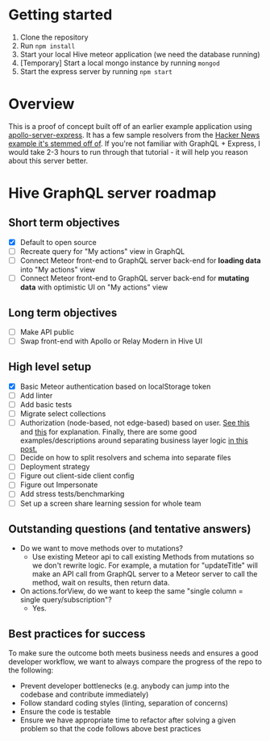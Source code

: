 # Getting started
1. Clone the repository
2. Run `npm install`
3. Start your local Hive meteor application (we need the database running)
4. [Temporary] Start a local mongo instance by running `mongod`
5. Start the express server by running `npm start`

# Overview
This is a proof of concept built off of an earlier example application using [apollo-server-express](https://github.com/apollographql/apollo-server). It has a few sample resolvers from the [Hacker News example it's stemmed off of](https://www.howtographql.com/graphql-js/1-getting-started/). If you're not familiar with GraphQL + Express, I would take 2-3 hours to run through that tutorial - it will help you reason about this server better.

# Hive GraphQL server roadmap

## Short term objectives
- [x] Default to open source
- [ ] Recreate query for "My actions" view in GraphQL
- [ ] Connect Meteor front-end to GraphQL server back-end for **loading data** into "My actions" view
- [ ] Connect Meteor front-end to GraphQL server back-end for **mutating data** with optimistic UI on "My actions" view

## Long term objectives
- [ ] Make API public
- [ ] Swap front-end with Apollo or Relay Modern in Hive UI

## High level setup
- [x] Basic Meteor authentication based on localStorage token
- [ ] Add linter
- [ ] Add basic tests
- [ ] Migrate select collections
- [ ] Authorization (node-based, not edge-based) based on user. [See this](https://dev-blog.apollodata.com/auth-in-graphql-part-2-c6441bcc4302) and [this](http://graphql.org/learn/authorization/) for explanation. Finally, there are some good examples/descriptions around separating business layer logic [in this post.](https://medium.com/@simontucker/building-chatty-part-7-authentication-in-graphql-cd37770e5ab3)
- [ ] Decide on how to split resolvers and schema into separate files
- [ ] Deployment strategy
- [ ] Figure out client-side client config
- [ ] Figure out Impersonate
- [ ] Add stress tests/benchmarking
- [ ] Set up a screen share learning session for whole team

## Outstanding questions (and tentative answers)
- Do we want to move methods over to mutations?
  - Use existing Meteor api to call existing Methods from mutations so we don't rewrite logic. For example, a mutation for "updateTitle" will make an API call from GraphQL server to a Meteor server to call the method, wait on results, then return data.
- On actions.forView, do we want to keep the same "single column = single query/subscription"?
  - Yes.

## Best practices for success
To make sure the outcome both meets business needs and ensures a good developer workflow, we want to always compare the progress of the repo to the following:

- Prevent developer bottlenecks (e.g. anybody can jump into the codebase and contribute immediately)
- Follow standard coding styles (linting, separation of concerns)
- Ensure the code is testable
- Ensure we have appropriate time to refactor after solving a given problem so that the code follows above best practices
